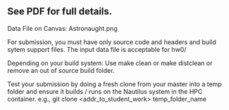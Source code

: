 ## See PDF for full details.

Data File on Canvas:
Astronaught.png


For submission, you must have only source code and headers and build sytem support files.
The input data file is acceptable for hw0/

Depending on your build system:
Use make clean or make distclean or remove an out of source build folder.

Test your submission by doing a fresh clone from your master into a temp folder and ensure it builds / runs on the Nautilus system in the HPC container.
e.g., 
git clone <addr_to_student_work> temp_folder_name

